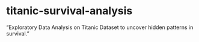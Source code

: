 # titanic-survival-analysis
“Exploratory Data Analysis on Titanic Dataset to uncover hidden patterns in survival.”
